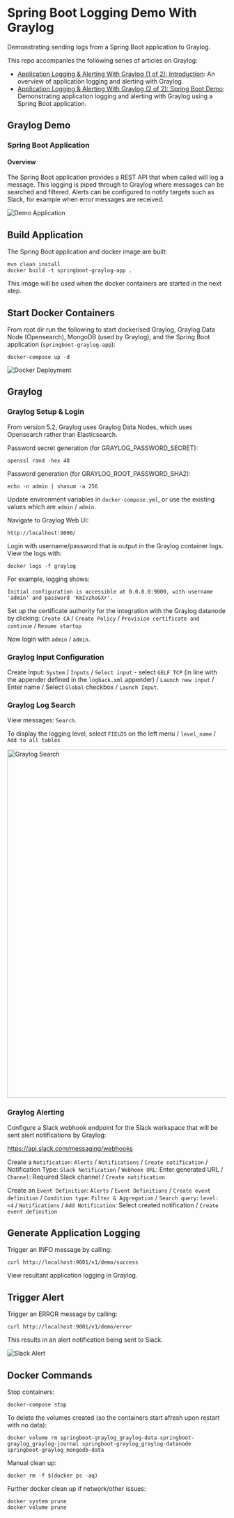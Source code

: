 # Spring Boot Logging Demo With Graylog

Demonstrating sending logs from a Spring Boot application to Graylog.

This repo accompanies the following series of articles on Graylog:

- [Application Logging & Alerting With Graylog (1 of 2): Introduction](https://www.lydtechconsulting.com/blog-graylog-demo-pt1.html): An overview of application logging and alerting with Graylog. 
- [Application Logging & Alerting With Graylog (2 of 2): Spring Boot Demo](https://www.lydtechconsulting.com/blog-graylog-demo-pt2.html): Demonstrating application logging and alerting with Graylog using a Spring Boot application. 

## Graylog Demo

### Spring Boot Application

#### Overview

The Spring Boot application provides a REST API that when called will log a message.  This logging is piped through to Graylog where messages can be searched and filtered.  Alerts can be configured to notify targets such as Slack, for example when error messages are received.

![Demo Application](springboot-graylog-app.png)

## Build Application

The Spring Boot application and docker image are built:
```
mvn clean install
docker build -t springboot-graylog-app .
```

This image will be used when the docker containers are started in the next step.

## Start Docker Containers

From root dir run the following to start dockerised Graylog, Graylog Data Node (Opensearch), MongoDB (used by Graylog), and the Spring Boot application (`springboot-graylog-app`):
```
docker-compose up -d
```

![Docker Deployment](graylog-deployment.png)

## Graylog

### Graylog Setup & Login

From version 5.2, Graylog uses Graylog Data Nodes, which uses Opensearch rather than Elasticsearch.

Password secret generation (for GRAYLOG_PASSWORD_SECRET):
```
openssl rand -hex 48
```

Password generation (for GRAYLOG_ROOT_PASSWORD_SHA2):
```
echo -n admin | shasum -a 256
```

Update environment variables in `docker-compose.yml`, or use the existing values which are `admin` / `admin`.

Navigate to Graylog Web UI:
```
http://localhost:9000/
```

Login with username/password that is output in the Graylog container logs.  View the logs with:
```
docker logs -f graylog
```

For example, logging shows:
```
Initial configuration is accessible at 0.0.0.0:9000, with username 'admin' and password 'KmIvzhoGXr'.
```

Set up the certificate authority for the integration with the Graylog datanode by clicking:
`Create CA` / `Create Policy` / `Provision certificate and continue` / `Resume startup`

Now login with `admin` / `admin`.

### Graylog Input Configuration

Create Input:  `System` / `Inputs` / `Select input` - select `GELF TCP` (in line with the appender defined in the `logback.xml` appender) / `Launch new input` /  Enter name / Select `Global` checkbox / `Launch Input`.

### Graylog Log Search

View messages:  `Search`.

To display the logging level, select `FIELDS` on the left menu / `level_name` / `Add to all tables`

<img src="graylog-search.png" alt="Graylog Search" width="800"/>

### Graylog Alerting

Configure a Slack webhook endpoint for the Slack workspace that will be sent alert notifications by Graylog:

https://api.slack.com/messaging/webhooks

Create a `Notification`:  `Alerts` / `Notifications` / `Create notification` / Notification Type: `Slack Notification` / `Webhook URL`: Enter generated URL / `Channel`: Required Slack channel / `Create notification`

Create an `Event Definition`: `Alerts` / `Event Definitions` / `Create event definition` / `Condition type`: `Filter & Aggregation` / `Search query`: `level: <4` / `Notifications` / `Add Notification`: Select created notification / `Create event definition`

## Generate Application Logging

Trigger an INFO message by calling:
```
curl http://localhost:9001/v1/demo/success
```

View resultant application logging in Graylog.

## Trigger Alert

Trigger an ERROR message by calling:
```
curl http://localhost:9001/v1/demo/error
```

This results in an alert notification being sent to Slack. 

![Slack Alert](slack-alert.png)

## Docker Commands

Stop containers:
```
docker-compose stop
```

To delete the volumes created (so the containers start afresh upon restart with no data):
```
docker volume rm springboot-graylog_graylog-data springboot-graylog_graylog-journal springboot-graylog_graylog-datanode springboot-graylog_mongodb-data
```

Manual clean up:
```
docker rm -f $(docker ps -aq)
```

Further docker clean up if network/other issues:
```
docker system prune
docker volume prune
```
